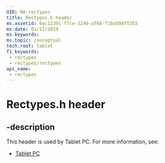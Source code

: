 ```yaml
---
UID: NA:rectypes
title: Rectypes.h header
ms.assetid: 9ac12391-f7ce-3240-af68-f10a506f5355
ms.date: 01/11/2019
ms.keywords: 
ms.topic: conceptual
tech.root: tablet
f1_keywords:
 - rectypes
 - rectypes/rectypes
api_name:
 - rectypes
---
```


# Rectypes.h header


## -description

This header is used by Tablet PC. For more information, see:

- [Tablet PC](../_tablet/index.md)

